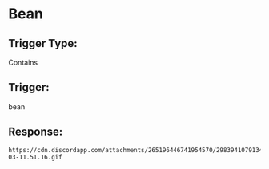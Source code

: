 # Bean

## Trigger Type:
Contains

## Trigger:
bean

## Response:
```You got beaned
https://cdn.discordapp.com/attachments/265196446741954570/298394107913437184/PicsArt_04-03-11.51.16.gif
